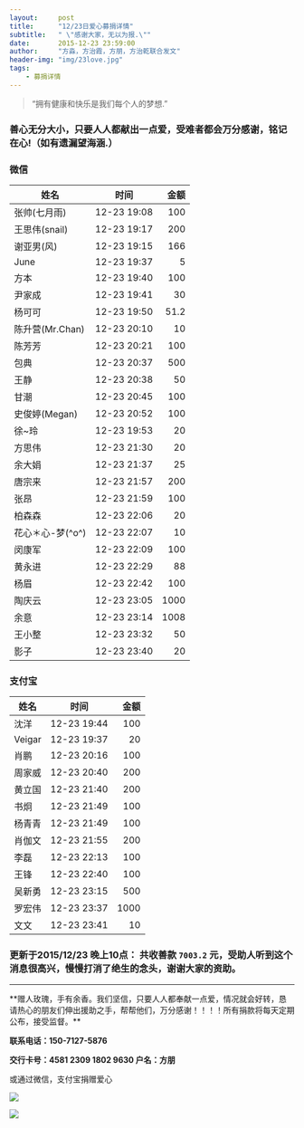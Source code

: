 ```yaml
---
layout:     post
title:      "12/23日爱心募捐详情"
subtitle:   " \"感谢大家，无以为报.\""
date:       2015-12-23 23:59:00
author:     "方淼，方治霞，方朋，方治乾联合发文"
header-img: "img/23love.jpg"
tags:
    - 募捐详情
---
```


> “拥有健康和快乐是我们每个人的梦想.”

### 善心无分大小，只要人人都献出一点爱，受难者都会万分感谢，铭记在心!（如有遗漏望海涵.）

### 微信


| 姓名        	| 时间           | 金额  |
| ------------- |:-------------:| -----:|
| 张帅(七月雨)    | 12-23 19:08 	|100|
| 王思伟(snail)  | 12-23 19:17   |200|
| 谢亚男(风) 		| 12-23 19:15 	|166|
| June			| 12-23 19:37	|5|
| 方本			|12-23 19:40	|100|
| 尹家成			|12-23 19:41	|30|
| 杨可可			|12-23 19:50 	|51.2|
| 陈升营(Mr.Chan)|12-23 20:10 	|10|
| 陈芳芳			|12-23 20:21 	|100|
| 包典			|12-23 20:37 	|500|
| 王静			| 12-23 20:38 	|50|
| 甘潮			|12-23 20:45 	|100|
| 史俊婷(Megan)	|12-23 20:52 	|100|
| 徐~玲			|12-23 19:53 	|20|
| 方思伟			|12-23 21:30 	|20|
| 余大娟			|12-23 21:37 	|25|
| 唐宗来			|12-23 21:57 	|200|
| 张昂			|12-23 21:59 	|100|
| 柏森森			|12-23 22:06 	|20|
| 花心＊心-梦(^o^)|12-23 22:07 	|10|
| 闵康军			|12-23 22:09 	|100|
| 黄永进			|12-23 22:29 	|88|
| 杨眉			|12-23 22:42 	|100|
| 陶庆云			|12-23 23:05 	|1000|
| 余意			|12-23 23:14 	|1008|
| 王小整			|12-23 23:32 	|50|
| 影子			|12-23 23:40 	|20|


### 支付宝

| 姓名        	| 时间           | 金额  |
| ------------- |:-------------:| -----:|
| 沈洋    		| 12-23 19:44 	|100|
| Veigar  		| 12-23 19:37   |20 |
| 肖鹏 			| 12-23 20:16 	|100|
| 周家威			| 12-23 20:40	|200|
| 黄立国			| 12-23 21:40	|200|
| 书炯			| 12-23 21:49	|100|
| 杨青青			| 12-23 21:49	|100|
| 肖伽文			| 12-23 21:55	|200|
| 李磊			| 12-23 22:13	|100|
| 王锋			| 12-23 22:40	|100|
| 吴新勇			| 12-23 23:15	|500|
| 罗宏伟			| 12-23 23:37	|1000|
| 文文			| 12-23 23:41	|10|


### 更新于2015/12/23 晚上10点： 共收善款 `7003.2` 元，受助人听到这个消息很高兴，慢慢打消了绝生的念头，谢谢大家的资助。

<hr>
**赠人玫瑰，手有余香。我们坚信，只要人人都奉献一点爱，情况就会好转，恳请热心的朋友们伸出援助之手，帮帮他们，万分感谢！！！！所有捐款将每天定期公布，接受监督。**


**联系电话：150-7127-5876**

**交行卡号：4581 2309 1802 9630  户名：方朋**

或通过微信，支付宝捐赠爱心

![](http://beginman.qiniudn.com/weixin.jpeg)

![](http://beginman.qiniudn.com/zhifubao.jpeg)




